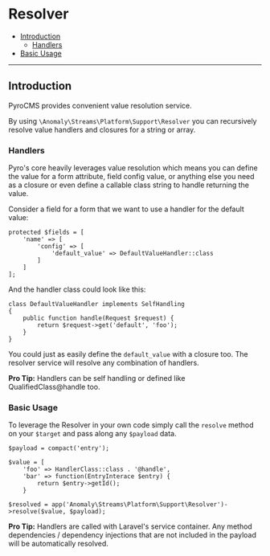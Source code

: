 # Resolver

- [Introduction](#introduction)
    - [Handlers](#handlers)
- [Basic Usage](#basic-usage)

<hr>

<a name="introduction"></a>
## Introduction

PyroCMS provides convenient value resolution service.

By using `\Anomaly\Streams\Platform\Support\Resolver` you can recursively resolve value handlers and closures for a string or array.

<a name="handlers"></a>
### Handlers

Pyro's core heavily leverages value resolution which means you can define the value for a form attribute, field config value, or anything else you need as a closure or even define a callable class string to handle returning the value.

Consider a field for a form that we want to use a handler for the default value:

    protected $fields = [
        'name' => [
            'config' => [
                'default_value' => DefaultValueHandler::class
            ]
        ]
    ];

And the handler class could look like this:

    class DefaultValueHandler implements SelfHandling
    {
        public function handle(Request $request) {
            return $request->get('default', 'foo');
        }
    }

You could just as easily define the `default_value` with a closure too. The resolver service will resolve any combination of handlers.

<div class="alert alert-primary">
<strong>Pro Tip:</strong> Handlers can be self handling or defined like QualifiedClass@handle too.
</div>

<a name="basic-usage"></a>
### Basic Usage

To leverage the Resolver in your own code simply call the `resolve` method on your `$target` and pass along any `$payload` data.

    $payload = compact('entry');

    $value = [
        'foo' => HandlerClass::class . '@handle',
        'bar' => function(EntryInterace $entry) {
            return $entry->getId();
        }

    $resolved = app('Anomaly\Streams\Platform\Support\Resolver')->resolve($value, $payload);

<div class="alert alert-info">
<strong>Pro Tip:</strong> Handlers are called with Laravel's service container. Any method dependencies / dependency injections that are not included in the payload will be automatically resolved.
</div>